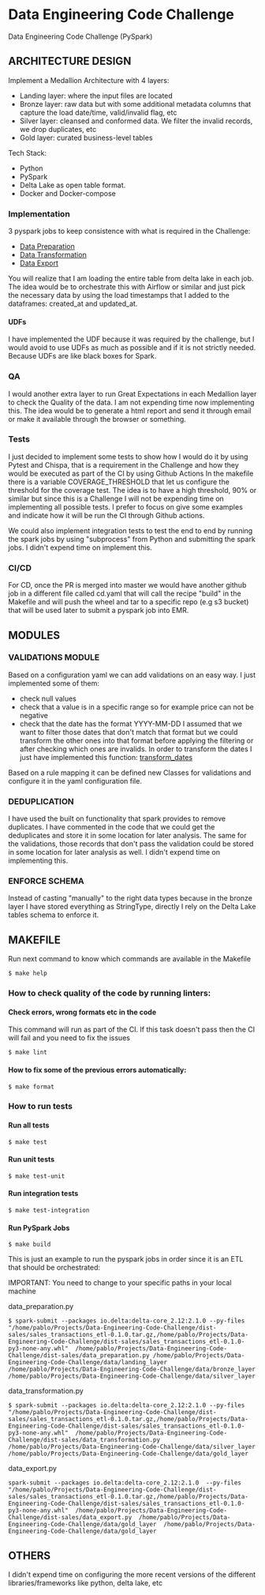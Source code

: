# Data Engineering Code Challenge
Data Engineering Code Challenge (PySpark)


## ARCHITECTURE DESIGN

Implement a Medallion Architecture with 4 layers:

- Landing layer: where the input files are located 
- Bronze layer: raw data but with some additional metadata columns that capture the load date/time, valid/invalid flag, etc
- Silver layer: cleansed and conformed data. We filter the invalid records, we drop duplicates, etc 
- Gold layer: curated business-level tables

Tech Stack:
- Python
- PySpark 
- Delta Lake as open table format.
- Docker and Docker-compose 

### Implementation

3 pyspark jobs to keep consistence with what is required in the Challenge: 

- [Data Preparation](spark_jobs/data_preparation.py) 
- [Data Transformation](spark_jobs/data_transformation.py) 
- [Data Export](spark_jobs/data_export.py) 

You will realize that I am loading the entire table from delta lake in each job. The idea would be to orchestrate 
this with Airflow or similar and just pick the necessary data by using the load timestamps that I added to the 
dataframes: created_at and updated_at.

#### UDFs

I have implemented the UDF because it was required by the challenge, but I would avoid to use UDFs as much as possible
and if it is not strictly needed. Because UDFs are like black boxes for Spark. 

### QA

I would another extra layer to run Great Expectations in each Medallion layer to check the Quality of the data.
I am not expending time now implementing this. The idea would be to generate a html report and send it through email
or make it available through the browser or something.

### Tests

I just decided to implement some tests to show how I would do it by using Pytest and Chispa, that is a requirement in 
the Challenge and how they would be executed as part of the CI by using Github Actions
In the makefile there is a variable COVERAGE_THRESHOLD that let us configure the threshold for the coverage test. 
The idea is to have a high threshold, 90% or similar but since this is a Challenge I will not be expending time
on implementing all possible tests. I prefer to focus on give some examples and indicate how it will be run the CI
through Github actions.

We could also implement integration tests to test the end to end by running the spark jobs by using "subprocess" from 
Python  and submitting the spark jobs. I didn't expend time on implement this.

### CI/CD

For CD, once the PR is merged into master we would have another github job in a different file called cd.yaml that will
call the recipe "build" in the Makefile and will push the wheel and tar to a specific repo  (e.g s3 bucket) that will
be used later to submit a pyspark job into EMR. 

## MODULES

### VALIDATIONS MODULE

Based on a configuration yaml we can add validations on an easy way. I just implemented some of them:

- check null values
- check that a value is in a specific range so for example price can not be negative
- check that the date has the format YYYY-MM-DD
  I assumed that we want to filter those dates that don't match that format but we could transform the other ones into 
  that format before applying the filtering or after checking which ones are invalids. In order to transform the dates
  I just have implemented this function: [transform_dates](spark_jobs/utils/dates.py)

Based on a rule mapping it can be defined new Classes for validations and configure it in the yaml configuration file.

### DEDUPLICATION

I have used the built on functionality that spark provides to remove duplicates. I have commented in the code 
that we could get the deduplicates and store it in some location for later analysis. The same for the validations,
those records that don't pass the validation could be stored in some location for later analysis as well. I didn't 
expend time on implementing this. 

### ENFORCE SCHEMA

Instead of casting "manually" to the right data types because in the bronze layer I have stored everything as StringType,
directly I rely on the Delta Lake tables schema to enforce it. 

## MAKEFILE

Run next command to know which commands are available in the Makefile

```
$ make help
```

### How to check quality of the code by running linters:

#### Check errors, wrong formats etc in the code

This command will run as part of the CI. If this task doesn't pass then the CI will fail and you need to fix the issues

```
$ make lint 
```

#### How to fix some of the previous errors automatically:

```
$ make format 
```

### How to run tests

#### Run all tests

```
$ make test 
```

#### Run unit tests

```
$ make test-unit
```

#### Run integration tests

```
$ make test-integration
```

#### Run PySpark Jobs

```
$ make build
```

This is just an example to run the pyspark jobs in order since it is an ETL that should be orchestrated:

IMPORTANT: You need to change to your specific paths in your local machine


data_preparation.py

```
$ spark-submit --packages io.delta:delta-core_2.12:2.1.0 --py-files "/home/pablo/Projects/Data-Engineering-Code-Challenge/dist-sales/sales_transactions_etl-0.1.0.tar.gz,/home/pablo/Projects/Data-Engineering-Code-Challenge/dist-sales/sales_transactions_etl-0.1.0-py3-none-any.whl"  /home/pablo/Projects/Data-Engineering-Code-Challenge/dist-sales/data_preparation.py /home/pablo/Projects/Data-Engineering-Code-Challenge/data/landing_layer  /home/pablo/Projects/Data-Engineering-Code-Challenge/data/bronze_layer  /home/pablo/Projects/Data-Engineering-Code-Challenge/data/silver_layer
```



data_transformation.py

```
$ spark-submit --packages io.delta:delta-core_2.12:2.1.0 --py-files "/home/pablo/Projects/Data-Engineering-Code-Challenge/dist-sales/sales_transactions_etl-0.1.0.tar.gz,/home/pablo/Projects/Data-Engineering-Code-Challenge/dist-sales/sales_transactions_etl-0.1.0-py3-none-any.whl"  /home/pablo/Projects/Data-Engineering-Code-Challenge/dist-sales/data_transformation.py  /home/pablo/Projects/Data-Engineering-Code-Challenge/data/silver_layer  /home/pablo/Projects/Data-Engineering-Code-Challenge/data/gold_layer
```

data_export.py

```
spark-submit --packages io.delta:delta-core_2.12:2.1.0  --py-files "/home/pablo/Projects/Data-Engineering-Code-Challenge/dist-sales/sales_transactions_etl-0.1.0.tar.gz,/home/pablo/Projects/Data-Engineering-Code-Challenge/dist-sales/sales_transactions_etl-0.1.0-py3-none-any.whl"  /home/pablo/Projects/Data-Engineering-Code-Challenge/dist-sales/data_export.py  /home/pablo/Projects/Data-Engineering-Code-Challenge/data/gold_layer  /home/pablo/Projects/Data-Engineering-Code-Challenge/data/gold_layer
```

## OTHERS

I didn't expend time on configuring the more recent versions of the different libraries/frameworks like python, delta lake, etc
